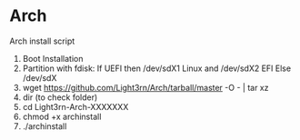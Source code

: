 # Arch
Arch install script

1) Boot Installation
2) Partition with fdisk:
If UEFI then /dev/sdX1 Linux and /dev/sdX2 EFI
Else /dev/sdX
3) wget https://github.com/Light3rn/Arch/tarball/master -O - | tar xz
4) dir (to check folder)
4) cd Light3rn-Arch-XXXXXXX
5) chmod +x archinstall
6) ./archinstall
